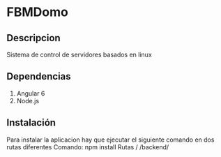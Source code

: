 # FBMDomo

## Descripcion
Sistema de control de servidores basados en linux

## Dependencias
1. Angular 6
2. Node.js

## Instalación
Para instalar la aplicacion hay que ejecutar el siguiente comando en dos rutas diferentes
Comando: npm install
Rutas
    /
    /backend/